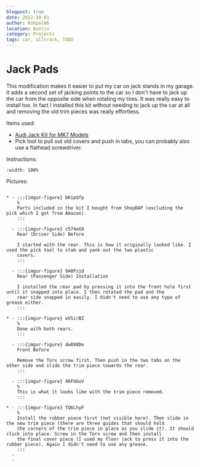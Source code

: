 ```yaml
---
blogpost: true
date: 2022-10-01
author: Robpol86
location: Austin
category: Projects
tags: car, alltrack, TODO
---
```


# Jack Pads

This modification makes it easier to put my car on jack stands in my garage. It adds a second set of jacking points to the
car so I don't have to jack up the car from the opposite side when rotating my tires. It was really easy to install too. In
fact I installed this kit without needing to jack up the car at all and removing the old trim pieces was really effortless.

Items used:

* [Audi Jack Kit for MK7 Models](https://www.shopdap.com/catalog/product/view/id/721670)
* Pick tool to pull out old covers and push in tabs, you can probably also use a flathead screwdriver.

Instructions:

```{youtube} YcE8zA5iBLY
:width: 100%
```

Pictures:

```{list-table}

* - :::{imgur-figure} bKipQfp
    %
    Parts included in the kit I bought from ShopDAP (excluding the pick which I got from Amazon).
    :::

  - :::{imgur-figure} c574eG9
    Rear (Driver Side) Before

    I started with the rear. This is how it originally looked like. I used the pick tool to stab and yank out the two plastic
    covers.
    :::

  - :::{imgur-figure} 9A0Pzjd
    Rear (Passenger Side) Installation

    I installed the rear pad by pressing it into the front hole first until it snapped into place. I then rotated the pad and the
    rear side snapped in easily. I didn't need to use any type of grease either.
    :::

* - :::{imgur-figure} wVSirBZ
    %
    Done with both rears.
    :::

  - :::{imgur-figure} dw898De
    Front Before

    Remove the Torx screw first. Then push in the two tabs on the other side and slide the trim piece towards the rear.
    :::

  - :::{imgur-figure} 4KFUGuV
    %
    This is what it looks like with the trim piece removed.
    :::

* - :::{imgur-figure} TQ6LhyF
    %
    Install the rubber piece first (not visible here). Then slide in the new trim piece (there are three guides that should hold
    the corners of the trim piece in place as you slide it). It should click into place. Screw in the Torx screw and then install
    the final cover piece (I used my floor jack to press it into the rubber piece). Again I didn't need to use any grease.
    :::
  -
  -
```

